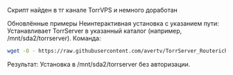 Скрипт найден в тг канале TorrVPS и немного доработан

Обновлённые примеры
Неинтерактивная установка с указанием пути:
Устанавливает TorrServer в указанный каталог (например, /mnt/sda2/torrserver).
Команда:
```bash
wget -O - https://raw.githubusercontent.com/avertv/TorrServer_Routerich/refs/heads/main/TSinstall.sh | sh -s -- --path /mnt/sda2/torrserver
```
Результат: Установка в /mnt/sda2/torrserver без авторизации.
